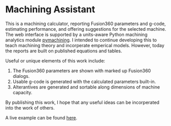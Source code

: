 # Machining Assistant
This is a machining calculator, reporting Fusion360 parameters and g-code, estimating performance, and offering suggestions for the selected machine. The web interface is supported by a units-aware Python machining analytics module [pymachining](https://github.com/kentavv/pymachining). I intended to continue developing this to teach machining theory and incorperate emperical models. However, today the reports are built on published equations and tables. 

Useful or unique elements of this work include:
1) The Fusion360 parameters are shown with marked up Fusion360 dialogs.
2) Usable g-code is generated with the calculated parameters built-in.
3) Alterantives are generated and sortable along dimensions of machine capacity.

By publishing this work, I hope that any useful ideas can be incorperated into the work of others.

A live example can be found [here](https://confluencerd.com/apps/machining_assistant/assistant.fcgi).
